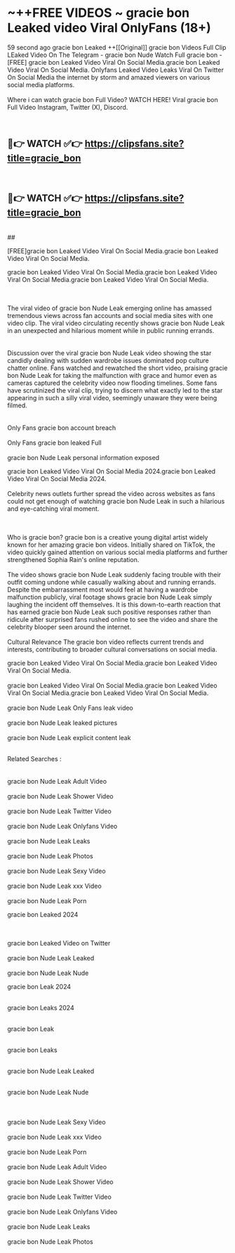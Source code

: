 # ~++FREE VIDEOS ~ gracie bon Leaked video Viral OnlyFans (18+)<br>


59 second ago gracie bon Leaked ++[[Original]] gracie bon Videos Full Clip LEaked Video On The Telegram  - gracie bon Nude  Watch Full gracie bon - [FREE] gracie bon Leaked Video Viral On Social Media.gracie bon Leaked Video Viral On Social Media.   Onlyfans Leaked Video Leaks Viral On Twitter On Social Media the internet by storm and amazed viewers on various social media platforms. <br><br>
Where i can watch gracie bon Full Video? WATCH HERE! Viral gracie bon Full Video Instagram, Twitter (X), Discord. <br>


 <br>

##  🔴👉 WATCH ✅👉  <a href="https://clipsfans.site?title=gracie_bon&ref=git">https://clipsfans.site?title=gracie_bon</a> <br>
  <br>

##  🔴👉 WATCH ✅👉  <a href="https://clipsfans.site?title=gracie_bon&ref=git">https://clipsfans.site?title=gracie_bon</a> <br>
  <br>
  ##



[FREE]gracie bon Leaked Video Viral On Social Media.gracie bon Leaked Video Viral On Social Media. <br>

gracie bon Leaked Video Viral On Social Media.gracie bon Leaked Video Viral On Social Media.gracie bon Leaked Video Viral On Social Media. <br>


  <br>

  <br>
The viral video of gracie bon Nude Leak emerging online has amassed tremendous views across fan accounts and social media sites with one video clip. The viral video circulating recently shows gracie bon Nude Leak in an unexpected and hilarious moment while in public running errands.<br>
<br>


<br>
Discussion over the viral gracie bon Nude Leak video showing the star candidly dealing with sudden wardrobe issues dominated pop culture chatter online. Fans watched and rewatched the short video, praising gracie bon Nude Leak for taking the malfunction with grace and humor even as cameras captured the celebrity video now flooding timelines. Some fans have scrutinized the viral clip, trying to discern what exactly led to the star appearing in such a silly viral video, seemingly unaware they were being filmed.<br>
<br>
<br> 
Only Fans gracie bon account breach<br>
<br>
Only Fans gracie bon leaked Full <br>
<br>
gracie bon Nude Leak personal information exposed<br>

gracie bon Leaked Video Viral On Social Media 2024.gracie bon Leaked Video Viral On Social Media 2024. <br>
<br>
Celebrity news outlets further spread the video across websites as fans could not get enough of watching gracie bon Nude Leak in such a hilarious and eye-catching viral moment.<br>
<br>

<br>
Who is gracie bon? gracie bon is a creative young digital artist widely known for her amazing gracie bon videos. Initially shared on TikTok, the video quickly gained attention on various social media platforms and further strengthened Sophia Rain's online reputation.<br>
<br>
The video shows gracie bon Nude Leak suddenly facing trouble with their outfit coming undone while casually walking about and running errands. Despite the embarrassment most would feel at having a wardrobe malfunction publicly, viral footage shows gracie bon Nude Leak simply laughing the incident off themselves. It is this down-to-earth reaction that has earned gracie bon Nude Leak such positive responses rather than ridicule after surprised fans rushed online to see the video and share the celebrity blooper seen around the internet.<br>
<br>
Cultural Relevance The gracie bon video reflects current trends and interests, contributing to broader cultural conversations on social media.<br>

gracie bon Leaked Video Viral On Social Media.gracie bon Leaked Video Viral On Social Media.<br>
<br>
gracie bon Leaked Video Viral On Social Media.gracie bon Leaked Video Viral On Social Media.gracie bon Leaked Video Viral On Social Media.<br>
<br>
gracie bon Nude Leak Only Fans leak video<br>
<br>
gracie bon Nude Leak leaked pictures<br>
<br>
gracie bon Nude Leak explicit content leak<br>


<br>
Related Searches :<br>
<br>

<br>
gracie bon Nude Leak Adult Video<br>
<br>
gracie bon Nude Leak Shower Video<br>
<br>
gracie bon Nude Leak Twitter Video<br>
<br>
gracie bon Nude Leak Onlyfans Video<br>
<br>
gracie bon Nude Leak Leaks<br>
<br>
gracie bon Nude Leak Photos<br>

<br>
gracie bon Nude Leak Sexy Video<br>
<br>
gracie bon Nude Leak xxx Video<br>
<br>
gracie bon Nude Leak Porn<br>

gracie bon  Leaked 2024 <br> <br>
<br>

gracie bon Leaked Video on Twitter <br>
<br>
gracie bon Nude Leak Leaked<br>
<br>
gracie bon Nude Leak Nude<br>


gracie bon  Leak 2024 <br> <br>



gracie bon  Leaks 2024 <br> <br>



 
gracie bon  Leak<br> <br>



gracie bon  Leaks<br> <br>


gracie bon Nude Leak Leaked<br> <br>

gracie bon Nude Leak Nude<br> <br>
<br> <br>
gracie bon Nude Leak Sexy Video
<br> <br>
gracie bon Nude Leak xxx Video
<br> <br>
gracie bon Nude Leak Porn
<br> <br>
gracie bon Nude Leak Adult Video
<br> <br>
gracie bon Nude Leak Shower Video
<br> <br>
gracie bon Nude Leak Twitter Video
<br> <br>
gracie bon Nude Leak Onlyfans Video
<br> <br>
gracie bon Nude Leak Leaks
<br> <br>
gracie bon Nude Leak Photos






</p>




 



</p>










